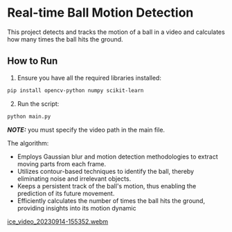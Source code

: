 # Real-time Ball Motion Detection

This project detects and tracks the motion of a ball in a video and calculates how many times the ball hits the ground.

## How to Run

1. Ensure you have all the required libraries installed:

``` sh
pip install opencv-python numpy scikit-learn
```


2. Run the script:

``` sh
python main.py
```

**_NOTE:_**  you must specify the video path in the main file.

The algorithm:

* Employs Gaussian blur and motion detection methodologies to extract moving parts from each frame.
* Utilizes contour-based techniques to identify the ball, thereby eliminating noise and irrelevant objects.
* Keeps a persistent track of the ball's motion, thus enabling the prediction of its future movement.
* Efficiently calculates the number of times the ball hits the ground, providing insights into its motion dynamic

[ice_video_20230914-155352.webm](https://github.com/AbdHendi/Ball-Detection/assets/87819598/fcdffd57-ad18-4457-8f59-38645e902e61)
